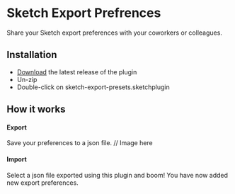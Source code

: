 # Sketch Export Prefrences

Share your Sketch export preferences with your coworkers or colleagues.

## Installation

- [Download](../../releases/latest/download/sketch-export-presets.sketchplugin.zip) the latest release of the plugin
- Un-zip
- Double-click on sketch-export-presets.sketchplugin

## How it works

#### Export

Save your preferences to a json file.
// Image here

#### Import

Select a json file exported using this plugin and boom! You have now added new export preferences.
